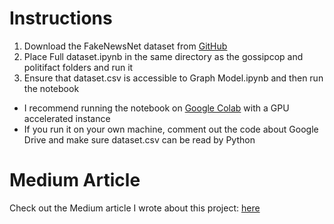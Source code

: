 # Instructions
1. Download the FakeNewsNet dataset from [GitHub](https://github.com/KaiDMML/FakeNewsNet)
2. Place Full dataset.ipynb in the same directory as the gossipcop and politifact folders and run it
3. Ensure that dataset.csv is accessible to Graph Model.ipynb and then run the notebook
  * I recommend running the notebook on [Google Colab](https://colab.research.google.com) with a GPU accelerated instance
  * If you run it on your own machine, comment out the code about Google Drive and make sure dataset.csv can be read by Python

# Medium Article
Check out the Medium article I wrote about this project: [here](https://medium.com/@mwwhite_89764/how-to-use-artificial-intelligence-and-twitter-to-detect-fake-news-a-python-tutorial-75a4132acf7f)
